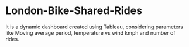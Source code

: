 # London-Bike-Shared-Rides
It is a dynamic dashboard created using Tableau, considering parameters like Moving average period, temperature vs wind kmph and number of rides.
